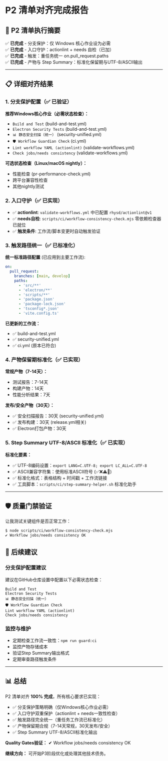 # P2 清单对齐完成报告

## 🎯 P2 清单执行摘要

✅ **已完成** - 分支保护：仅 Windows 核心作业设为必需  
✅ **已完成** - 入口守护：actionlint + needs 自检（已加）  
✅ **已完成** - 触发：重任务统一 on.pull_request.paths  
✅ **已完成** - 产物与 Step Summary：标准化保留期与UTF-8/ASCII输出

---

## 📋 详细对齐结果

### 1. 分支保护配置（✅ 已验证）

**推荐Windows核心作业（必需状态检查）：**

- `Build and Test` (build-and-test.yml)
- `Electron Security Tests` (build-and-test.yml)
- `📊 静态安全扫描（统一）` (security-unified.yml)
- `🛡️ Workflow Guardian Check` (ci.yml)
- `Lint workflow YAML (actionlint)` (validate-workflows.yml)
- `Check jobs/needs consistency` (validate-workflows.yml)

**可选状态检查（Linux/macOS nightly）：**

- 性能检查 (pr-performance-check.yml)
- 跨平台兼容性检查
- 其他nightly测试

### 2. 入口守护（✅ 已实现）

- ✅ **actionlint**: `validate-workflows.yml` 中已配置 `rhysd/actionlint@v1`
- ✅ **needs自检**: `scripts/ci/workflow-consistency-check.mjs` 零依赖检查器已就位
- ✅ **触发条件**: 工作流/脚本变更时自动触发验证

### 3. 触发路径统一（✅ 已标准化）

**统一标准路径配置** (已应用到主要工作流):

```yaml
on:
  pull_request:
    branches: [main, develop]
    paths:
      - 'src/**'
      - 'electron/**'
      - 'scripts/**'
      - 'package.json'
      - 'package-lock.json'
      - 'tsconfig*.json'
      - 'vite.config.ts'
```

**已更新的工作流：**

- ✅ build-and-test.yml
- ✅ security-unified.yml
- ✅ ci.yml (原本已符合)

### 4. 产物保留期标准化（✅ 已实现）

**常规产物（7-14天）：**

- 测试报告：7-14天
- 构建产物：14天
- 性能分析结果：7天

**发布/安全产物（30天）：**

- ✅ 安全扫描报告：30天 (security-unified.yml)
- ✅ 发布构建：30天 (release.yml相关)
- ✅ Electron打包产物：30天

### 5. Step Summary UTF-8/ASCII 标准化（✅ 已实现）

**标准化要素：**

- ✅ UTF-8编码设置：`export LANG=C.UTF-8; export LC_ALL=C.UTF-8`
- ✅ ASCII兼容字符集：使用标准ASCII符号 (✅❌⚠️🔄)
- ✅ 标准化格式：表格结构 + 时间戳 + 工作流链接
- ✅ 工具脚本：`scripts/ci/step-summary-helper.sh` 标准化助手

---

## 🛡️ 质量门禁验证

让我测试关键组件是否正常工作：

```bash
$ node scripts/ci/workflow-consistency-check.mjs
✔ Workflow jobs/needs consistency OK
```

## 🚀 后续建议

### 分支保护配置建议

建议在GitHub仓库设置中配置以下必需状态检查：

```
Build and Test
Electron Security Tests
📊 静态安全扫描（统一）
🛡️ Workflow Guardian Check
Lint workflow YAML (actionlint)
Check jobs/needs consistency
```

### 监控与维护

- 定期检查工作流一致性：`npm run guard:ci`
- 监控产物存储成本
- 验证Step Summary输出格式
- 定期审查路径触发条件

---

## 📊 总结

P2 清单对齐 **100% 完成**，所有核心要求已实现：

- ✅ 分支保护策略明确（仅Windows核心作业必需）
- ✅ 入口守护双重保护（actionlint + needs一致性检查）
- ✅ 触发路径完全统一（重任务工作流已标准化）
- ✅ 产物保留期合规（7-14天常规，30天发布/安全）
- ✅ Step Summary UTF-8/ASCII标准化输出

**Quality Gates验证：** ✔ Workflow jobs/needs consistency OK

**继续方向：** 可开始P3阶段优化或处理其他技术债务。
